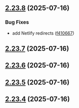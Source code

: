 ## [2.23.8](https://github.com/ghoshRitesh12/aniwatch/compare/v2.23.7...v2.23.8) (2025-07-16)


### Bug Fixes

* add Netlify redirects ([f410667](https://github.com/ghoshRitesh12/aniwatch/commit/f41066771d28102d06a9035c75b2a27f374a064f))



## [2.23.7](https://github.com/ghoshRitesh12/aniwatch/compare/v2.23.6...v2.23.7) (2025-07-16)



## [2.23.6](https://github.com/ghoshRitesh12/aniwatch/compare/v2.23.5...v2.23.6) (2025-07-16)



## [2.23.5](https://github.com/ghoshRitesh12/aniwatch/compare/v2.23.4...v2.23.5) (2025-07-16)



## [2.23.4](https://github.com/ghoshRitesh12/aniwatch/compare/v2.23.3...v2.23.4) (2025-07-16)



